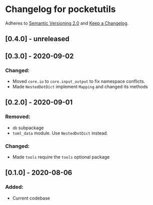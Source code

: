 # Changelog for pocketutils

Adheres to [Semantic Versioning 2.0](https://semver.org/spec/v2.0.0.html) and
[Keep a Changelog](https://keepachangelog.com/en/1.0.0/).

## [0.4.0] - unreleased


## [0.3.0] - 2020-09-02

### Changed:
- Moved `core.io` to `core.input_output` to fix namespace conflicts.
- Made `NestedDotDict` implement `Mapping` and changed its methods


## [0.2.0] - 2020-09-01

### Removed:
- `db` subpackage
- `toml_data` module. Use `NestedDotDict` instead.

### Changed:
- Made `tools` require the `tools` optional package


## [0.1.0] - 2020-08-06

### Added:
- Current codebase
